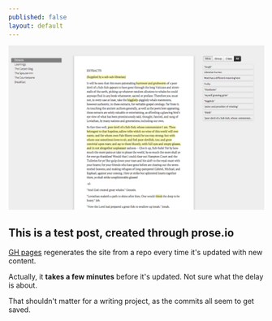 ```yaml
---
published: false
layout: default
---
```




![Screenshot](/_posts/test.png)
## This is a test post, created through prose.io

[GH pages](http://pages.github.com "Github Pages") regenerates the site from a repo every time it's updated with new content.

Actually, it **takes a few minutes** before it's updated. Not sure what the delay is about.

That shouldn't matter for a writing project, as the commits all seem to get saved.
